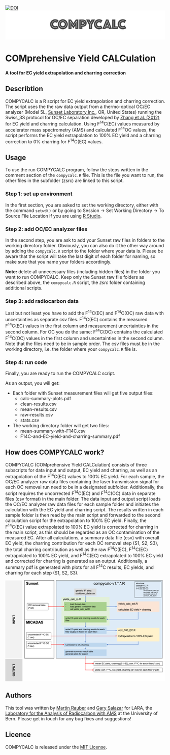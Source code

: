 [![DOI](https://zenodo.org/badge/DOI/10.5281/zenodo.5958275.svg)](https://doi.org/10.5281/zenodo.5958275) ![COMPYCALC-logo](compycalc-logo.png "COMPYCALC logo")

# COMprehensive Yield CALCulation

#### A tool for EC yield extrapolation and charring correction

## Describtion

COMPYCALC is a R script for EC yield extrapolation and charring correction. The script uses the the raw data output from a thermo-optical OC/EC analyzer (Model 5L, [Sunset Laboratory Inc.](https://www.sunlab.com), OR, United States) running the Swiss_3S protocol for OC/EC separation developed by [Zhang et al. (2012)](https://doi.org/10.5194/acp-12-10841-2012) for EC yield and charring calculation. Using F<sup>14</sup>C(EC) values measured by accelerator mass spectrometry (AMS) and calculated F<sup>14</sup>OC values, the script performs the EC yield extrapolation to 100% EC yield and a charring correction to 0% charring for F<sup>14</sup>C(EC) values.

## Usage

To use the run COMPYCALC program, follow the steps written in the comment section of the `compycalc.R` file. This is the file you want to run, the other files in the subfolder (zsrc) are linked to this script.

### Step 1: set up environment

In the first section, you are asked to set the working directory, either with the command `setwd()` or by going to Session → Set Working Directory → To Source File Location if you are using [R Studio](https://rstudio.com).
    
### Step 2: add OC/EC analyzer files

In the second step, you are ask to add your Sunset raw files in folders to the working directory folder. Obviously, you can also do it the other way around by adding the `compycalc.R` script to the folder where your data is. Please be aware that the script will take the last digit of each folder for naming, so make sure that you name your folders accordingly.

**Note:** delete all unnecessary files (including hidden files) in the folder you want to run COMPYCALC. Keep only the Sunset raw file folders as described above, the `compycalc.R` script, the *zsrc* folder containing additional scripts.

### Step 3: add radiocarbon data

Last but not least you have to add the F<sup>14</sup>C(EC) and F<sup>14</sup>C(OC) raw data with uncertainties as separate csv files. F<sup>14</sup>C(EC) contains the measured F<sup>14</sup>C(EC) values in the first column and measurement uncertainties in the second column. For OC you do the same: F<sup>14</sup>C(OC) contains the calculated F<sup>14</sup>C(OC) values in the first column and uncertainties in the second column. Note that the files need to be in sample order. The csv files must be in the working directory, i.e. the folder where your `compycalc.R` file is.

### Step 4: run code

Finally, you are ready to run the COMPYCALC script. 
    
As an output, you will get:       
   
*   Each folder with Sunset measurement files will get five output files:
	*   calc-summary-plots.pdf
	*   clean-results.csv
	*   mean-results.csv
	*   raw-results.csv
	*   stats.csv
*   The working directory folder will get two files:
	*   mean-summary-with-F14C.csv
	*   F14C-and-EC-yield-and-charring-summary.pdf
   

## How does COMPYCALC work?

COMPYCALC (COMprehensive Yield CALCulation) consists of three subscripts for data input and output, EC yield and charring, as well as an extrapolation of the F<sup>14</sup>C(EC) values to 100% EC yield. For each sample, the OC/EC analyzer raw data files containing the laser transmission signal for each OC removal run need to be in a designated subfolder. Additionally, the script requires the uncorrected F<sup>14</sup>C(EC) and F<sup>14</sup>C(OC) data in separate files (csv format) in the main folder. The data input and output script loads the OC/EC analyzer raw data files for each sample folder and initiates the calculation with the EC yield and charring script. The results written in each sample folder is then read by the main script and forwarded to the second calculation script for the extrapolation to 100% EC yield. Finally, the F<sup>14</sup>C(EC) value extrapolated to 100% EC yield is corrected for charring in the main script, as this should be regarded as an OC contamination of the measured EC. After all calculations, a summary data file (csv) with overall EC yield, the charring contribution for each OC removal step (S1, S2, S3), the total charring contribution as well as the raw F<sup>14</sup>C(EC), F<sup>14</sup>C(EC) extrapolated to 100% EC yield, and F<sup>14</sup>C(EC) extrapolated to 100% EC yield and corrected for charring is generated as an output. Additionally, a summary pdf is generated with plots for all F<sup>14</sup>C results, EC yields, and charring for each step (S1, S2, S3).

![COMPYCALC scheme](How-does-COMPYCALC-work.png "COMPYCALC scheme")

## Authors

This tool was written by [Martin Rauber](https://www.martin-rauber.com) and [Gary Salazar](mailto:gary.salazar@dcb.unibe.ch) for LARA, the [Laboratory for the Analysis of Radiocarbon with AMS](https://www.14c.unibe.ch) at the University of Bern. Please get in touch for any bug fixes and suggestions!

## Licence

COMPYCALC is released under the [MIT License](LICENCE.txt).
